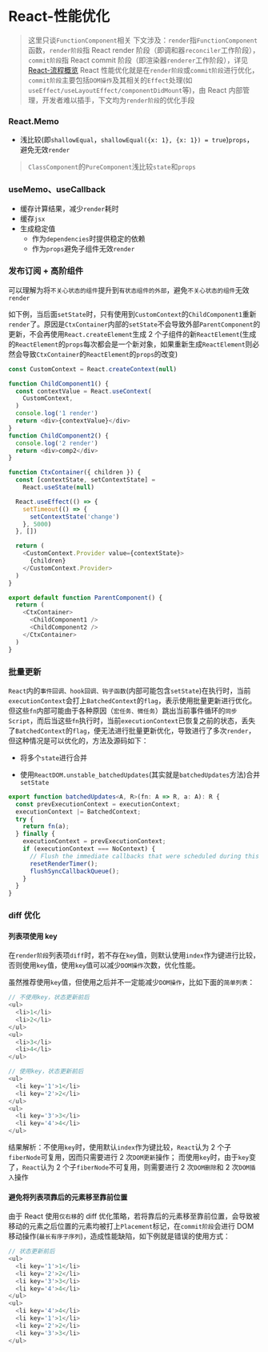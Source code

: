# React-性能优化

> 这里只谈`FunctionComponent`相关
> 下文涉及：`render`指`FunctionComponent`函数，`render阶段`指 React render 阶段（即调和器`reconciler`工作阶段），`commit阶段`指 React commit 阶段（即渲染器`renderer`工作阶段），详见[React-流程概览](./React-流程概览.md)
> React 性能优化就是在`render阶段`或`commit阶段`进行优化，`commit阶段`主要包括`DOM操作`及其相关的`Effect`处理(如`useEffect/useLayoutEffect/componentDidMount`等)，由 React 内部管理，开发者难以插手，下文均为`render阶段`的优化手段

### React.Memo

- 浅比较(即`shallowEqual`，`shallowEqual({x: 1}, {x: 1}) = true`)`props`，避免无效`render`

> `ClassComponent`的`PureComponent`浅比较`state`和`props`

### useMemo、useCallback

- 缓存计算结果，减少`render`耗时
- 缓存`jsx`
- 生成稳定值
  - 作为`dependencies`时提供稳定的依赖
  - 作为`props`避免子组件无效`render`

### 发布订阅 + 高阶组件

可以理解为将`不关心状态的组件`提升到`有状态组件的外部`，避免`不关心状态的组件`无效`render`

如下例，当后面`setState`时，只有使用到`CustomContext`的`ChildComponent1`重新`render`了。原因是`CtxContainer`内部的`setState`不会导致外部`ParentComponent`的更新，不会再使用`React.createElement`生成 2 个子组件的新`ReactElement`(生成的`ReactElement`的`props`每次都会是一个新对象，如果重新生成`ReactElement`则必然会导致`CtxContainer`的`ReactElement`的`props`的改变)

```ts
const CustomContext = React.createContext(null)

function ChildComponent1() {
  const contextValue = React.useContext(
    CustomContext,
  )
  console.log('1 render')
  return <div>{contextValue}</div>
}
function ChildComponent2() {
  console.log('2 render')
  return <div>comp2</div>
}

function CtxContainer({ children }) {
  const [contextState, setContextState] =
    React.useState(null)

  React.useEffect(() => {
    setTimeout(() => {
      setContextState('change')
    }, 5000)
  }, [])

  return (
    <CustomContext.Provider value={contextState}>
      {children}
    </CustomContext.Provider>
  )
}

export default function ParentComponent() {
  return (
    <CtxContainer>
      <ChildComponent1 />
      <ChildComponent2 />
    </CtxContainer>
  )
}
```

### 批量更新

`React`内的`事件回调、hook回调、钩子函数`(内部可能包含`setState`)在执行时，当前`executionContext`会打上`BatchedContext`的`flag`，表示使用批量更新进行优化。但这些`fn`内部可能由于各种原因（`宏任务、微任务`）跳出当前事件循环的`同步Script`，而后当这些`fn`执行时，当前`executionContext`已恢复之前的状态，丢失了`BatchedContext`的`flag`，便无法进行批量更新优化，导致进行了多次`render`，但这种情况是可以优化的，方法及源码如下：

- 将多个`state`进行合并

- 使用`ReactDOM.unstable_batchedUpdates`(其实就是`batchedUpdates`方法)合并`setState`

```ts
export function batchedUpdates<A, R>(fn: A => R, a: A): R {
  const prevExecutionContext = executionContext;
  executionContext |= BatchedContext;
  try {
    return fn(a);
  } finally {
    executionContext = prevExecutionContext;
    if (executionContext === NoContext) {
      // Flush the immediate callbacks that were scheduled during this batch
      resetRenderTimer();
      flushSyncCallbackQueue();
    }
  }
}
```

### diff 优化

#### 列表项使用 key

在`render阶段`列表项`diff`时，若不存在`key`值，则默认使用`index`作为键进行比较，否则使用`key`值，使用`key`值可以减少`DOM操作`次数，优化性能。

虽然推荐使用`key`值，但使用之后并不一定能减少`DOM操作`，比如下面的`简单列表`：

```ts
// 不使用key，状态更新前后
<ul>
  <li>1</li>
  <li>2</li>
</ul>
<ul>
  <li>3</li>
  <li>4</li>
</ul>

// 使用key，状态更新前后
<ul>
  <li key='1'>1</li>
  <li key='2'>2</li>
</ul>
<ul>
  <li key='3'>3</li>
  <li key='4'>4</li>
</ul>

```

结果解析：不使用`key`时，使用默认`index`作为键比较，`React`认为 2 个子`fiberNode`可复用，因而只需要进行 2 次`DOM更新`操作；
而使用`key`时，由于`key`变了，`React`认为 2 个子`fiberNode`不可复用，则需要进行 2 次`DOM删除`和 2 次`DOM插入`操作

#### 避免将列表项靠后的元素移至靠前位置

由于 React 使用`仅右移`的 diff 优化策略，若将靠后的元素移至靠前位置，会导致被移动的元素之后位置的元素均被打上`Placement`标记，在`commit阶段`会进行 DOM 移动操作(`最长有序子序列`)，造成性能缺陷，如下例就是错误的使用方式：

```ts
// 状态更新前后
<ul>
  <li key='1'>1</li>
  <li key='2'>2</li>
  <li key='3'>3</li>
  <li key='4'>4</li>
</ul>
<ul>
  <li key='4'>4</li>
  <li key='1'>1</li>
  <li key='2'>2</li>
  <li key='3'>3</li>
</ul>
```
